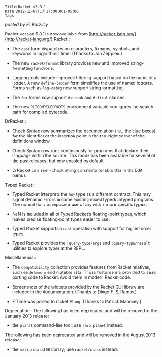 
    Title:Racket v5.3.1
    Date:2012-11-07T17:17:00.001-05:00
    Tags:

*posted by Eli Barzilay*

Racket version 5.3.1 is now available from
[http://racket-lang.org/](http://racket-lang.org/)
Racket:: 


* The `case` form dispatches on characters, fixnums, symbols, and keywords in logarithmic time.  (Thanks to Jon Zeppieri.)

* The new `racket/format` library provides new and improved string-formatting functions.

* Logging tools include improved filtering support based on the name of a logger.  A new `define-logger` form simplifies the use of named loggers.  Forms such as `log-debug` now support string formatting.

* The `for` forms now support `#:break` and `#:final` clauses.

* The new `PLTCOMPILEDROOTS` environment variable configures the search path for compiled bytecode.

DrRacket:: 


* Check Syntax now summarizes the documentation (i.e., the blue boxes) for the identifier at the insertion point in the top-right corner of the definitions window.

* Check Syntax now runs continuously for programs that declare their language within the source.  This mode has been available for several of the past releases, but now enabled by default.

* DrRacket can spell-check string constants (enable this in the Edit menu).

Typed Racket:: 


* Typed Racket interprets the `Any` type as a different contract. This may signal dynamic errors in some existing mixed typed/untyped programs.  The normal fix is to replace a use of `Any` with a more specific types.

* NaN is included in all of Typed Racket's floating-point types, which makes precise floating-point types easier to use.

* Typed Racket supports a `cast` operation with support for higher-order types.

* Typed Racket provides the `:query-type/args` and `:query-type/result` utilities to explore types at the REPL.

Miscellaneous:: 


* The `compatibility` collection provides features from Racket relatives, such as `defmacro` and mutable lists.  These features are provided to ease porting code to Racket.  Avoid them in modern Racket code.

* Screenshots of the widgets provided by the Racket GUI library are included in the documentation.  (Thanks to Diogo F. S. Ramos.)

* FrTime was ported to racket `#lang`.  (Thanks to Patrick Mahoney.)

Deprecation:: 
The following has been deprecated and will be removed in the January 2013 release:


* the `planet` command-line tool; use `raco planet` instead.

The following has been deprecated and will be removed in the August 2013 release:


* the `mzlib/class100` library; use `racket/class` instead.

